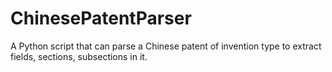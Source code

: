 # ChinesePatentParser
A Python script that can parse a Chinese patent of invention type to extract fields, sections, subsections in it.
